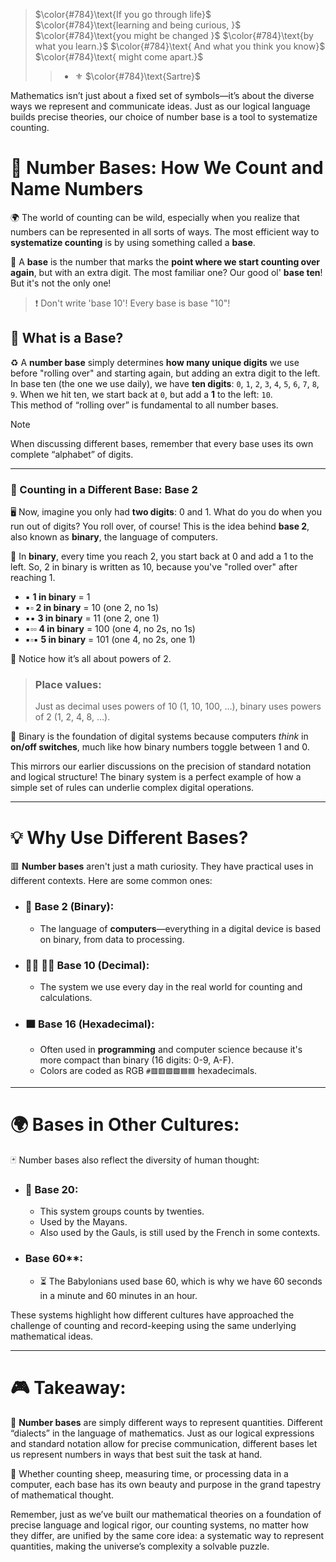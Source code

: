 
> $\color{#784}\text{If you go through life}$ 
> $\color{#784}\text{learning and being curious, }$
> $\color{#784}\text{you might be changed }$
> $\color{#784}\text{by what you learn.}$
> $\color{#784}\text{ And what you think you know}$
> $\color{#784}\text{ might come apart.}$
> > - ⚜️ $\color{#784}\text{Sartre}$

Mathematics isn’t just about a fixed set of symbols—it’s about the diverse ways we represent and communicate ideas. Just as our logical language builds precise theories, our choice of number base is a tool to systematize counting.

# 🔢 **Number Bases: How We Count and Name Numbers**

🌍 The world of counting can be wild, especially when you realize that numbers can be represented in all sorts of ways. The most efficient way to **systematize counting** is by using something called a **base**. 

🧮 A **base** is the number that marks the **point where we start counting over again**, but with an extra digit. The most familiar one? Our good ol' **base ten**! But it's not the only one!

> ❗️ Don't write 'base 10'! Every base is base "10"!

## 🚀 What is a Base?

♻️ A **number base** simply determines **how many unique digits** we use before "rolling over" and starting again, but adding an extra digit to the left. In base ten (the one we use daily), we have **ten digits**: `0`, `1`, `2`, `3`, `4`, `5`, `6`, `7`, `8`, `9`. When we hit ten, we start back at `0`, but add a **1** to the left: `10`.   
This method of “rolling over” is fundamental to all number bases.

> [!NOTE]
> When discussing different bases, remember that every base uses its own complete “alphabet” of digits.

---

### 👣 Counting in a Different Base: Base 2

🖥️ Now, imagine you only had **two digits**: $0$ and $1$. What do you do when you run out of digits? You roll over, of course! This is the idea behind **base 2**, also known as **binary**, the language of computers.

🔳 In **binary**, every time you reach $2$, you start back at $0$ and add a $1$ to the left. So, $2$ in binary is written as $10$, because you've "rolled over" after reaching $1$.


- ▪️ **1 in binary** = 1  
- ▪️▫️ **2 in binary** = 10 (one 2, no 1s)  
- ▪️▪️ **3 in binary** = 11 (one 2, one 1)  
- ▪️▫️▫️ **4 in binary** = 100 (one 4, no 2s, no 1s)  
- ▪️▫️▪️ **5 in binary** = 101 (one 4, no 2s, one 1)

🔲 Notice how it’s all about powers of 2. 
> ###  Place values: 
> Just as decimal uses powers of 10 (1, 10, 100, …), binary uses powers of 2 (1, 2, 4, 8, …).

🔌 Binary is the foundation of digital systems because computers _think_ in **on/off switches**, much like how binary numbers toggle between 1 and 0.

This mirrors our earlier discussions on the precision of standard notation and logical structure! The binary system is a perfect example of how a simple set of rules can underlie complex digital operations.

---

# 💡 Why Use Different Bases? 

🟥 **Number bases** aren't just a math curiosity. They have practical uses in different contexts. Here are some common ones:

- ### 👾 **Base 2 (Binary)**: 
  - The language of **computers**—everything in a digital device is based on binary, from data to processing.
- ### 🖐🏼 🤚🏼 **Base 10 (Decimal)**: 
  - The system we use every day in the real world for counting and calculations.
- ### 🟧 **Base 16 (Hexadecimal)**: 
  - Often used in **programming** and computer science because it's more compact than binary (16 digits: 0-9, A-F). 
  - Colors are coded as RGB `#🟥🟥🟩🟩🟦🟦` hexadecimals.
  
---

#  🌍 Bases in Other Cultures:

🃏 Number bases also reflect the diversity of human thought:

- ### 🏺 **Base 20**: 
  - This system groups counts by twenties. 
  - Used by the Mayans. 
  - Also used by the Gauls, is still used by the French in some contexts.
- ### Base 60**: 
  - ⏳ The Babylonians used base 60, which is why we have 60 seconds in a minute and 60 minutes in an hour.

These systems highlight how different cultures have approached the challenge of counting and record-keeping using the same underlying mathematical ideas.

---

# 🎮 **Takeaway**:

🐑 **Number bases** are simply different ways to represent quantities.  Different “dialects” in the language of mathematics. Just as our logical expressions and standard notation allow for precise communication, different bases let us represent numbers in ways that best suit the task at hand. 

🌌 Whether counting sheep, measuring time, or processing data in a computer, each base has its own beauty and purpose in the grand tapestry of mathematical thought. 

Remember, just as we’ve built our mathematical theories on a foundation of precise language and logical rigor, our counting systems, no matter how they differ, are unified by the same core idea: a systematic way to represent quantities, making the universe’s complexity a solvable puzzle.


